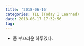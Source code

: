 ```yaml
---
title: '2018-06-16'
categories: TIL (Today I Learned)
date: 2018-06-17 17:32:56
tag:
---
```


- 좀 부끄러운 하루였다.